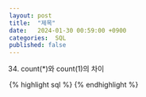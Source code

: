 ```yaml
---
layout: post
title:  "제목"
date:   2024-01-30 00:59:00 +0900
categories:  SQL
published: false
---
```


34. count(*)와 count(1)의 차이

{% highlight sql %}
{% endhighlight %}